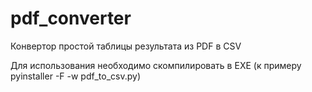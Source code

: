 # pdf_converter
Конвертор простой таблицы результата из PDF в СSV

Для использования необходимо скомпилировать в EXE (к примеру pyinstaller -F -w pdf_to_csv.py)
